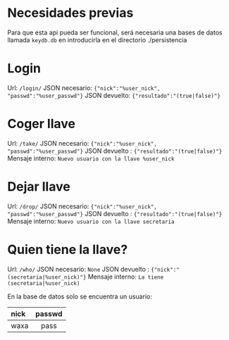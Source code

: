 # Necesidades previas
Para que esta api pueda ser funcional, será necesaria una bases de datos llamada `keydb.db` en introducirla en el directorio ./persistencia 


# Login 
Url: `/login/`
JSON necesario: `{"nick":"%user_nick", "passwd":"%user_passwd"}`
JSON devuelto: `{"resultado":"(true|false)"}`

# Coger llave
Url: `/take/`
JSON necesario: `{"nick":"%user_nick", "passwd":"%user_passwd"}`
JSON devuelto : `{"resultado":"(true|false)"}`
Mensaje interno: 
    `Nuevo usuario con la llave %user_nick`

# Dejar llave
Url: `/drop/`
JSON necesario: `{"nick":"%user_nick", "passwd":"%user_passwd"}`
JSON devuelto : `{"resultado":"(true|false)"}`
Mensaje interno: `Nuevo usuario con la llave secretaria`

# Quien tiene la llave?
Url: `/who/`
JSON necesario: `None`
JSON devuelto : `{"nick":"(secretaria|%user_nick)"}`
Mensaje interno: `La tiene (secretaria|%user_nick)`

En la base de datos solo se encuentra un usuario:

| nick | passwd |
|:-----|:------:|
| waxa |  pass  |